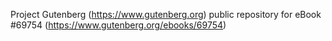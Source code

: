Project Gutenberg (https://www.gutenberg.org) public repository for eBook #69754 (https://www.gutenberg.org/ebooks/69754)
